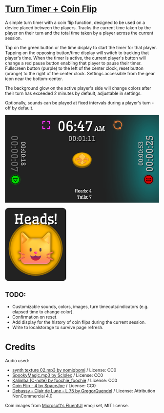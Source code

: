 # [Turn Timer + Coin Flip](https://flip.pana.moe/)

A simple turn timer with a coin flip function, designed to be used on a device placed between the players. Tracks the current time taken by the player on their turn and the total time taken by a player across the current session. 

Tap on the green button or the time display to start the timer for that player. Tapping on the opposing button/time display will switch to tracking that player's time. When the timer is active, the current player's button will change a red pause button enabling that player to pause their timer. Fullscreen button (purple) to the left of the center clock, reset button (orange) to the right of the center clock. Settings accessible from the gear icon near the bottom-center.

The background glow on the active player's side will change colors after their turn has exceeded 2 minutes by default, adjustable in settings.

Optionally, sounds can be played at fixed intervals during a player's turn - off by default.

![](assets/flip_sample_1.png)

![](assets/flip_sample_2.png)

## TODO:
- Customizable sounds, colors, images, turn timeouts/indicators (e.g. elapsed time to change color).
- Confirmation on reset.
- Add display for the history of coin flips during the current session.
- Write to localstorage to survive page refresh.

# Credits
Audio used:
- [synth texture 02.mp3 by nomiqbomi](https://freesound.org/s/578383/) / License: CC0
- [SpookyMagic.mp3 by Sclolex](https://freesound.org/people/Sclolex/sounds/172876/) / License: CC0
- [Kalimba (C-note) by foochie_foochie](https://freesound.org/people/foochie_foochie/sounds/331047/) / License: CC0
- [Coin Flip - 4 by SpaceJoe](https://freesound.org/people/SpaceJoe/sounds/485727/) / License: CC0
- [Debussy - Clair de Lune - L 75 by GregorQuendel](https://freesound.org/s/713544/) / License: Attribution NonCommercial 4.0

Coin images from [Microsoft's FluentUI](https://github.com/microsoft/fluentui-emoji/) emoji set, MIT license.

